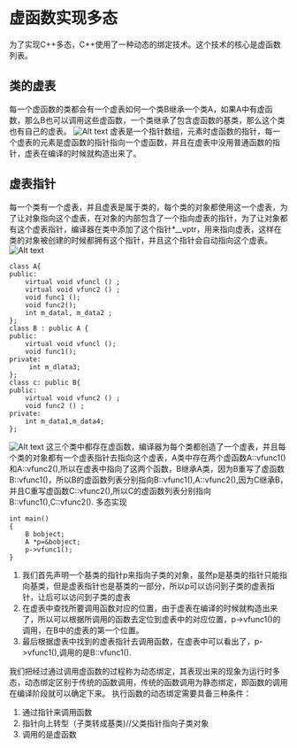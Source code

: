 #  虚函数实现多态
为了实现C++多态，C++使用了一种动态的绑定技术。这个技术的核心是虚函数列表。
## 类的虚表
每一个虚函数的类都会有一个虚表如何一个类B继承一个类A，如果A中有虚函数，那么B也可以调用这些虚函数，一个类继承了包含虚函数的基类，那么这个类也有自己的虚表。
![Alt text](https://wx4.sinaimg.cn/mw2000/008peUCply1h0z4s59busj30oz0dq75h.jpg)
虚表是一个指针数组，元素时虚函数的指针，每一个虚表的元素是虚函数的指针指向一个虚函数，并且在虚表中没用普通函数的指针，虚表在编译的时候就构造出来了。
## 虚表指针
每一个类有一个虚表，并且虚表是属于类的，每个类的对象都使用这一个虚表，为了让对象指向这个虚表，在对象的内部包含了一个指向虚表的指针，为了让对象都有这个虚表指针，编译器在类中添加了这个指针*__vptr，用来指向虚表，这样在类的对象被创建的时候都拥有这个指针，并且这个指针会自动指向这个虚表。
![Alt text](https://wx3.sinaimg.cn/mw2000/008peUCply1h0z4sbq839j30rz0hsdho.jpg)
```
class A{
public:
    virtual void vfuncl () ;
    virtual void vfunc2 () ;
    void func1 ();
    void func2();
    int m_datal, m_data2 ;
};
class B : public A {
public:
    virtual void vfuncl ();
    void func1();
private:
     int m_dlata3;
};
class c: public B{
public:
    virtual void vfunc2 () ;
    void func2 () ;
private:
    int m_data1,m_data4;
};
```
![Alt text](https://wx1.sinaimg.cn/mw2000/008peUCply1h0z4sg2fmbj30tu0mvgpl.jpg)
这三个类中都存在虚函数，编译器为每个类都创造了一个虚表，并且每个类的对象都有一个虚表指针去指向这个虚表，A类中存在两个虚函数A::vfunc1()和A::vfunc2(),所以在虚表中指向了这两个函数，B继承A类，因为B重写了虚函数B::vfunc1()，所以B的虚函数列表分别指向B::vfunc1(),A::vfunc2(),因为C继承B，并且C重写虚函数C::vfunc2(),所以C的虚函数列表分别指向B::vfunc1(),C::vfunc2().
多态实现
```
int main()
{
    B bobject;
    A *p=&bobject;
    p->vfunc1();
}
```
1. 我们首先声明一个基类的指针p来指向子类的对象，虽然p是基类的指针只能指向基类，但是虚表指针也是基类的一部分，所以p可以访问到子类的虚表指针，让后可以访问到子类的虚表
2. 在虚表中查找所要调用函数对应的位置，由于虚表在编译的时候就构造出来了，所以可以根据所调用的函数去定位到虚表中的对应位置，p->vfunc1()的调用，在B中的虚表的第一个位置。
3. 最后根据虚表中找到的虚表指针去调用函数，在虚表中可以看出了，p->vfunc1(),调用的是B::vfunc1().

我们把经过通过调用虚函数的过程称为动态绑定，其表现出来的现象为运行时多态，动态绑定区别于传统的函数调用，传统的函数调用为静态绑定，即函数的调用在编译阶段就可以确定下来。
执行函数的动态绑定需要具备三种条件：
1. 通过指针来调用函数
2. 指针向上转型（子类转成基类)//父类指针指向子类对象
3. 调用的是虚函数
